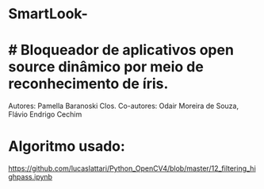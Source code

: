 # SmartLook-
# # Bloqueador de aplicativos open source dinâmico por meio de reconhecimento de íris.
Autores: Pamella Baranoski Clos.
Co-autores: Odair Moreira de Souza, Flávio Endrigo Cechim


# Algoritmo usado:
https://github.com/lucaslattari/Python_OpenCV4/blob/master/12_filtering_highpass.ipynb
